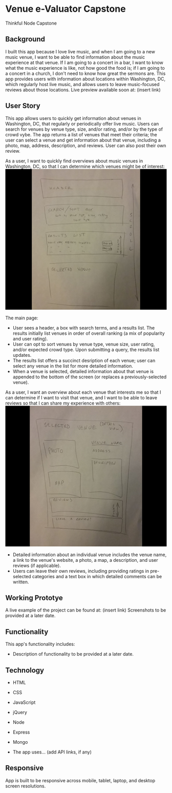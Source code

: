 # Venue e-Valuator Capstone
Thinkful Node Capstone

## Background

I built this app because I love live music, and when I am going to a new music venue, I want to be able to find information about the music experience at that venue.  If I am going to a concert in a bar, I want to know what the music experience is like, not how good the food is; if I am going to a concert in a church, I don't need to know how great the sermons are.  This app provides users with information about locations within Washington, DC, which regularly host live music, and allows users to leave music-focused reviews about those locations.
Live preview available soon at: (insert link)

## User Story
This app allows users to quickly get information about venues in Washington, DC, that regularly or periodically offer live music.  Users can search for venues by venue type, size, and/or rating, and/or by the type of crowd vybe.  The app returns a list of venues that meet their criteria; the user can select a venue and get information about that venue, including a photo, map, address, description, and reviews.  User can also post their own review.

As a user, I want to quickly find overviews about music venues in Washington, DC, so that I can determine which venues might be of interest:
![main page wireframe](https://github.com/DavidSundland/venue-evaluator-node-capstone/blob/master/public/wireframe.jpg?raw=true)

The main page:
* User sees a header, a box with search terms, and a results list. The results initially list venues in order of overall ranking (a mix of popularity and user rating).
* User can opt to sort venues by venue type, venue size, user rating, and/or expected crowd type.  Upon submitting a query, the results list updates.
* The results list offers a succinct desription of each venue; user can select any venue in the list for more detailed information.
* When a venue is selected, detailed information about that venue is appended to the bottom of the screen (or replaces a previously-selected venue).

As a user, I want an overview about each venue that interests me so that I can determine if I want to visit that venue, and I want to be able to leave reviews so that I can share my experience with others:
![venue details](https://github.com/DavidSundland/venue-evaluator-node-capstone/blob/master/public/venue_detail_wireframe.jpg?raw=true)
* Detailed information about an individual venue includes the venue name, a link to the venue's website, a photo, a map, a description, and user reviews (if applicable).
* Users can leave their own reviews, including providing ratings in pre-selected categories and a text box in which detailed comments can be written.

## Working Prototye
A live example of the project can be found at: (insert link)
Screenshots to be provided at a later date.

## Functionality
This app's functionality includes:
* Description of functionality to be provided at a later date.

## Technology
* HTML
* CSS
* JavaScript
* jQuery
* Node
* Express
* Mongo

* The app uses... (add API links, if any)

## Responsive
App is built to be responsive across mobile, tablet, laptop, and desktop screen resolutions.
